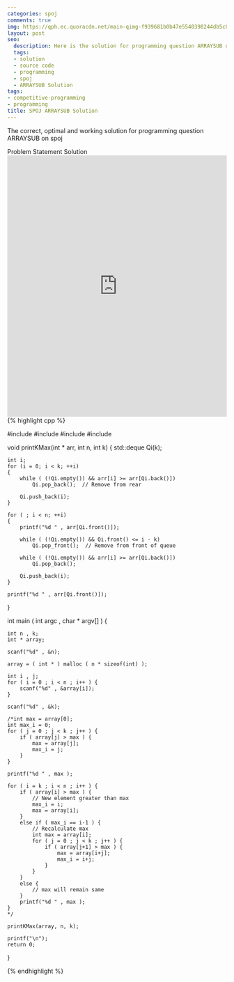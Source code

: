 ```yaml
---
categories: spoj
comments: true
img: https://qph.ec.quoracdn.net/main-qimg-f939681b0b47e5540398244db5c8966f?convert_to_webp=true
layout: post
seo:
  description: Here is the solution for programming question ARRAYSUB on spoj
  tags:
  - solution
  - source code
  - programming
  - spoj
  - ARRAYSUB Solution
tags:
- competitive-programming
- programming
title: SPOJ ARRAYSUB Solution
---
```

The correct, optimal and working solution for programming question ARRAYSUB on spoj

<div class="ui secondary pointing large menu">
  <a class="grey item" data-tab="problem-statement">
    Problem Statement
  </a>
  <a class="active item grey" data-tab="solution">
    Solution
  </a>
</div>
<div class="ui bottom attached tab" data-tab="problem-statement">
    <iframe src="http://www.spoj.com/problems/ARRAYSUB/" width="100%" height="600px" style="overflow: scroll; border: none;"></iframe>
</div>
<div class="ui bottom attached active tab" data-tab="solution">
{% highlight cpp %}

#include <cstdio>
#include <cstdlib>
#include <iostream>
#include <deque>

void printKMax(int * arr, int n, int k)
{
    std::deque<int>  Qi(k);
 
    int i;
    for (i = 0; i < k; ++i)
    {
        while ( (!Qi.empty()) && arr[i] >= arr[Qi.back()])
        	Qi.pop_back();  // Remove from rear
 
        Qi.push_back(i);
    }
 
    for ( ; i < n; ++i)
    {
        printf("%d " , arr[Qi.front()]);
 
        while ( (!Qi.empty()) && Qi.front() <= i - k)
            Qi.pop_front();  // Remove from front of queue
 
        while ( (!Qi.empty()) && arr[i] >= arr[Qi.back()])
            Qi.pop_back();
 
        Qi.push_back(i);
    }
 
    printf("%d " , arr[Qi.front()]);
}

int main ( int argc , char * argv[] ) {

	int n , k;
	int * array;

	scanf("%d" , &n);

	array = ( int * ) malloc ( n * sizeof(int) );

	int i , j;
	for ( i = 0 ; i < n ; i++ ) {
		scanf("%d" , &array[i]);
	}

	scanf("%d" , &k);

	/*int max = array[0];
	int max_i = 0;
	for ( j = 0 ; j < k ; j++ ) {
		if ( array[j] > max ) {
			max = array[j];
			max_i = j;
		}
	}

	printf("%d " , max );

	for ( i = k ; i < n ; i++ ) {
		if ( array[i] > max ) {
			// New element greater than max
			max_i = i;
			max = array[i];
		}
		else if ( max_i == i-1 ) {
			// Recalculate max
			int max = array[i];
			for ( j = 0 ; j < k ; j++ ) {
				if ( array[j+1] > max ) {
					max = array[i+j];
					max_i = i+j;
				}
			}
		}
		else {
			// max will remain same
		}
		printf("%d " , max );
	}
	*/

	printKMax(array, n, k);

	printf("\n");
	return 0;
}


{% endhighlight %}
</div>
